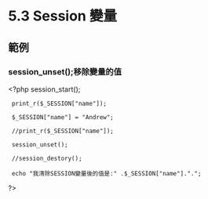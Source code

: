# 5.3 Session 變量

## 範例

### session\_unset\(\);移除變量的值

&lt;?php session\_start\(\);

```text
 print_r($_SESSION["name"]);

 $_SESSION["name"] = "Andrew";

 //print_r($_SESSION["name"]);

 session_unset();

 //session_destory();

 echo "我清除SESSION變量後的值是:" .$_SESSION["name"].".";
```

?&gt;

